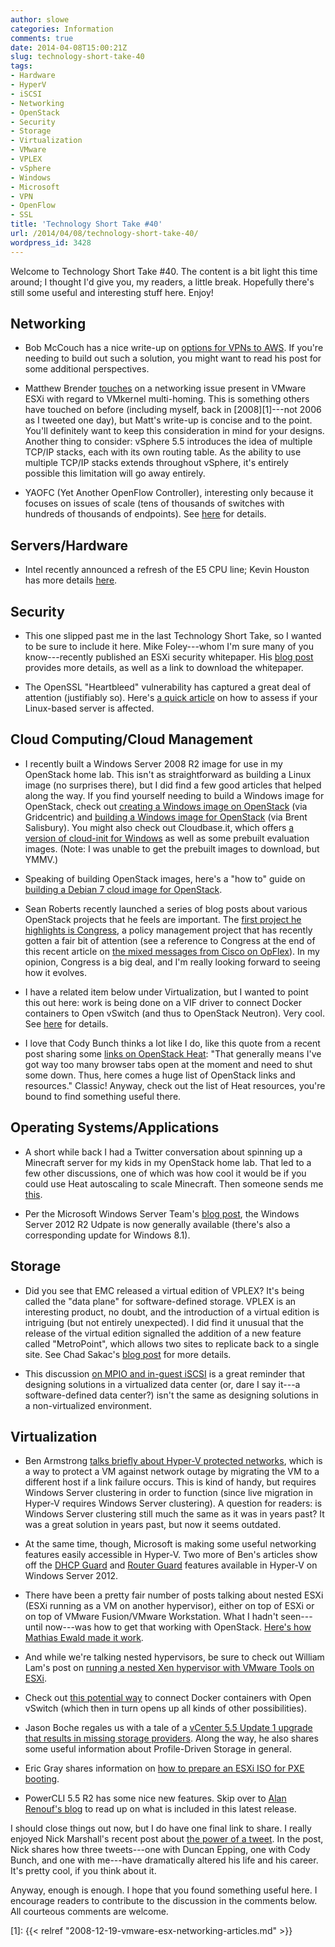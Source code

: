 ```yaml
---
author: slowe
categories: Information
comments: true
date: 2014-04-08T15:00:21Z
slug: technology-short-take-40
tags:
- Hardware
- HyperV
- iSCSI
- Networking
- OpenStack
- Security
- Storage
- Virtualization
- VMware
- VPLEX
- vSphere
- Windows
- Microsoft
- VPN
- OpenFlow
- SSL
title: 'Technology Short Take #40'
url: /2014/04/08/technology-short-take-40/
wordpress_id: 3428
---
```


Welcome to Technology Short Take #40. The content is a bit light this time around; I thought I'd give you, my readers, a little break. Hopefully there's still some useful and interesting stuff here. Enjoy!

## Networking

* Bob McCouch has a nice write-up on [options for VPNs to AWS](http://herdingpackets.net/2014/03/05/weighing-aws-vpn-options/). If you're needing to build out such a solution, you might want to read his post for some additional perspectives.

* Matthew Brender [touches](http://itechthereforeiam.com/2014/04/technical-short-the-complication-that-is-vmkernel-multi-homing/) on a networking issue present in VMware ESXi with regard to VMkernel multi-homing. This is something others have touched on before (including myself, back in [2008][1]---not 2006 as I tweeted one day), but Matt's write-up is concise and to the point. You'll definitely want to keep this consideration in mind for your designs. Another thing to consider: vSphere 5.5 introduces the idea of multiple TCP/IP stacks, each with its own routing table. As the ability to use multiple TCP/IP stacks extends throughout vSphere, it's entirely possible this limitation will go away entirely.

* YAOFC (Yet Another OpenFlow Controller), interesting only because it focuses on issues of scale (tens of thousands of switches with hundreds of thousands of endpoints). See [here](http://flowforwarding.github.io/loom/) for details.

## Servers/Hardware

* Intel recently announced a refresh of the E5 CPU line; Kevin Houston has more details [here](http://bladesmadesimple.com/2014/03/intel-e5-4600-v2-cpu-announced/).

## Security

* This one slipped past me in the last Technology Short Take, so I wanted to be sure to include it here. Mike Foley---whom I'm sure many of you know---recently published an ESXi security whitepaper. His [blog post](http://blogs.vmware.com/vsphere/2014/02/security-vmware-hypervisor-whitepaper.html) provides more details, as well as a link to download the whitepaper.

* The OpenSSL "Heartbleed" vulnerability has captured a great deal of attention (justifiably so). Here's [a quick article](http://www.howtoforge.com/find_out_if_server_is_affected_from_openssl_heartbleed_vulnerability_cve-2014-0160_and_how_to_fix) on how to assess if your Linux-based server is affected.

## Cloud Computing/Cloud Management

* I recently built a Windows Server 2008 R2 image for use in my OpenStack home lab. This isn't as straightforward as building a Linux image (no surprises there), but I did find a few good articles that helped along the way. If you find yourself needing to build a Windows image for OpenStack, check out [creating a Windows image on OpenStack](http://blog.gridcentric.com/bid/297627/Creating-a-Windows-Image-on-OpenStack) (via Gridcentric) and [building a Windows image for OpenStack](http://networkstatic.net/building-a-windows-image-for-openstack/) (via Brent Salisbury). You might also check out Cloudbase.it, which offers [a version of cloud-init for Windows](http://www.cloudbase.it/cloud-init-for-windows-instances/) as well as some prebuilt evaluation images. (Note: I was unable to get the prebuilt images to download, but YMMV.)

* Speaking of building OpenStack images, here's a "how to" guide on [building a Debian 7 cloud image for OpenStack](http://thornelabs.net/2014/04/07/create-a-kvm-based-debian-7-openstack-cloud-image.html).

* Sean Roberts recently launched a series of blog posts about various OpenStack projects that he feels are important. The [first project he highlights is Congress](http://sarob.com/2014/03/my-take-on-openstack-projects-congress-part-1-of-10/), a policy management project that has recently gotten a fair bit of attention (see a reference to Congress at the end of this recent article on [the mixed messages from Cisco on OpFlex](http://www.networkworld.com/community/blog/ciscos-mixed-messages)). In my opinion, Congress is a big deal, and I'm really looking forward to seeing how it evolves.

* I have a related item below under Virtualization, but I wanted to point this out here: work is being done on a VIF driver to connect Docker containers to Open vSwitch (and thus to OpenStack Neutron). Very cool. See [here](https://review.openstack.org/#/c/85913/) for details.

* I love that Cody Bunch thinks a lot like I do, like this quote from a recent post sharing some [links on OpenStack Heat](http://openstack.prov12n.com/openstack-heat-link-dump/): "That generally means I've got way too many browser tabs open at the moment and need to shut some down. Thus, here comes a huge list of OpenStack links and resources." Classic! Anyway, check out the list of Heat resources, you're bound to find something useful there.

## Operating Systems/Applications

* A short while back I had a Twitter conversation about spinning up a Minecraft server for my kids in my OpenStack home lab. That led to a few other discussions, one of which was how cool it would be if you could use Heat autoscaling to scale Minecraft. Then someone sends me [this](https://github.com/rackspace-orchestration-templates/minecraft).

* Per the Microsoft Windows Server Team's [blog post](http://blogs.technet.com/b/windowsserver/archive/2014/04/08/windows-server-2012-r2-update-is-now-generally-available.aspx), the Windows Server 2012 R2 Udpate is now generally available (there's also a corresponding update for Windows 8.1).

## Storage

* Did you see that EMC released a virtual edition of VPLEX? It's being called the "data plane" for software-defined storage. VPLEX is an interesting product, no doubt, and the introduction of a virtual edition is intriguing (but not entirely unexpected). I did find it unusual that the release of the virtual edition signalled the addition of a new feature called "MetroPoint", which allows two sites to replicate back to a single site. See Chad Sakac's [blog post](http://virtualgeek.typepad.com/virtual_geek/2014/04/vplex-virtual-edition-now-ga.html) for more details.

* This discussion [on MPIO and in-guest iSCSI](http://planetvm.net/blog/?p=2610) is a great reminder that designing solutions in a virtualized data center (or, dare I say it---a software-defined data center?) isn't the same as designing solutions in a non-virtualized environment.

## Virtualization

* Ben Armstrong [talks briefly about Hyper-V protected networks](http://blogs.msdn.com/b/virtual_pc_guy/archive/2014/03/11/protected-networks-in-windows-server-2012-r2.aspx), which is a way to protect a VM against network outage by migrating the VM to a different host if a link failure occurs. This is kind of handy, but requires Windows Server clustering in order to function (since live migration in Hyper-V requires Windows Server clustering). A question for readers: is Windows Server clustering still much the same as it was in years past? It was a great solution in years past, but now it seems outdated.

* At the same time, though, Microsoft is making some useful networking features easily accessible in Hyper-V. Two more of Ben's articles show off the [DHCP Guard](http://blogs.msdn.com/b/virtual_pc_guy/archive/2014/03/24/hyper-v-networking-dhcp-guard.aspx) and [Router Guard](http://blogs.msdn.com/b/virtual_pc_guy/archive/2014/03/25/hyper-v-networking-router-guard.aspx) features available in Hyper-V on Windows Server 2012.

* There have been a pretty fair number of posts talking about nested ESXi (ESXi running as a VM on another hypervisor), either on top of ESXi or on top of VMware Fusion/VMware Workstation. What I hadn't seen---until now---was how to get that working with OpenStack. [Here's how Mathias Ewald made it work](http://www.vxpertise.net/2014/03/nested-esxi-with-openstack/).

* And while we're talking nested hypervisors, be sure to check out William Lam's post on [running a nested Xen hypervisor with VMware Tools on ESXi](http://www.virtuallyghetto.com/2014/04/running-nested-xen-hypervisor-with-vmware-tools-on-esxi.html).

* Check out [this potential way](https://github.com/jbemmel/ecDock) to connect Docker containers with Open vSwitch (which then in turn opens up all kinds of other possibilities).

* Jason Boche regales us with a tale of a [vCenter 5.5 Update 1 upgrade that results in missing storage providers](http://www.boche.net/blog/index.php/2014/03/17/registered-storage-providers-missing-after-vcenter-5-5-update-1-upgrade/). Along the way, he also shares some useful information about Profile-Driven Storage in general.

* Eric Gray shares information on [how to prepare an ESXi ISO for PXE booting](http://www.vcritical.com/2014/03/automatically-prepare-an-esxi-iso-image-for-pxe-booting/).

* PowerCLI 5.5 R2 has some nice new features. Skip over to [Alan Renouf's blog](http://www.virtu-al.net/2014/03/13/powercli-5-5-r2-released/) to read up on what is included in this latest release.

I should close things out now, but I do have one final link to share. I really enjoyed Nick Marshall's recent post about [the power of a tweet](http://nickmarshall.com.au/blog/2014/3/8/the-power-of-a-tweet). In the post, Nick shares how three tweets---one with Duncan Epping, one with Cody Bunch, and one with me---have dramatically altered his life and his career. It's pretty cool, if you think about it.

Anyway, enough is enough. I hope that you found something useful here. I encourage readers to contribute to the discussion in the comments below. All courteous comments are welcome.

[1]: {{< relref "2008-12-19-vmware-esx-networking-articles.md" >}}
